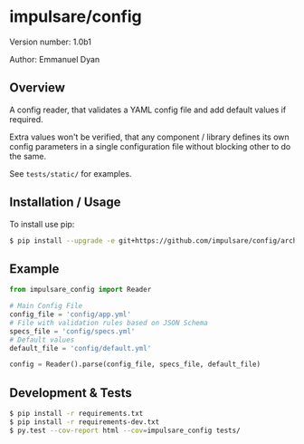 impulsare/config
===============================

Version number: 1.0b1

Author: Emmanuel Dyan


Overview
--------
A config reader, that validates a YAML config file and add default values if required.

Extra values won't be verified, that any component / library defines its own config parameters
in a single configuration file without blocking other to do the same.

See `tests/static/` for examples.


Installation / Usage
--------------------

To install use pip:
```bash
$ pip install --upgrade -e git+https://github.com/impulsare/config/archive/v1.0b1.zip
```


Example
-------
```python
from impulsare_config import Reader

# Main Config File
config_file = 'config/app.yml'
# File with validation rules based on JSON Schema
specs_file = 'config/specs.yml'
# Default values
default_file = 'config/default.yml'

config = Reader().parse(config_file, specs_file, default_file)
```


Development & Tests
-----------------------
```bash
$ pip install -r requirements.txt
$ pip install -r requirements-dev.txt
$ py.test --cov-report html --cov=impulsare_config tests/
```
